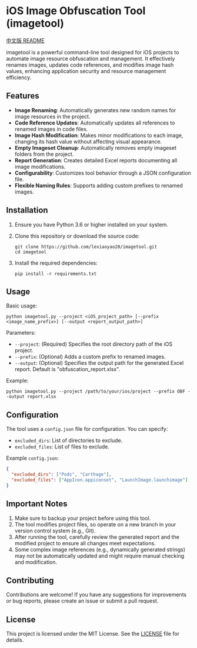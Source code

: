 # iOS Image Obfuscation Tool (imagetool)

[中文版 README](README_CN.md)

imagetool is a powerful command-line tool designed for iOS projects to automate image resource obfuscation and management. It effectively renames images, updates code references, and modifies image hash values, enhancing application security and resource management efficiency.

## Features

- **Image Renaming**: Automatically generates new random names for image resources in the project.
- **Code Reference Updates**: Automatically updates all references to renamed images in code files.
- **Image Hash Modification**: Makes minor modifications to each image, changing its hash value without affecting visual appearance.
- **Empty Imageset Cleanup**: Automatically removes empty imageset folders from the project.
- **Report Generation**: Creates detailed Excel reports documenting all image modifications.
- **Configurability**: Customizes tool behavior through a JSON configuration file.
- **Flexible Naming Rules**: Supports adding custom prefixes to renamed images.

## Installation

1. Ensure you have Python 3.6 or higher installed on your system.

2. Clone this repository or download the source code:
   ```
   git clone https://github.com/lexiaoyao20/imagetool.git
   cd imagetool
   ```

3. Install the required dependencies:
   ```
   pip install -r requirements.txt
   ```

## Usage

Basic usage:

```
python imagetool.py --project <iOS_project_path> [--prefix <image_name_prefix>] [--output <report_output_path>]
```

Parameters:
- `--project`: (Required) Specifies the root directory path of the iOS project.
- `--prefix`: (Optional) Adds a custom prefix to renamed images.
- `--output`: (Optional) Specifies the output path for the generated Excel report. Default is "obfuscation_report.xlsx".

Example:
```
python imagetool.py --project /path/to/your/ios/project --prefix OBF --output report.xlsx
```

## Configuration

The tool uses a `config.json` file for configuration. You can specify:

- `excluded_dirs`: List of directories to exclude.
- `excluded_files`: List of files to exclude.

Example `config.json`:
```json
{
  "excluded_dirs": ["Pods", "Carthage"],
  "excluded_files": ["AppIcon.appiconset", "LaunchImage.launchimage"]
}
```

## Important Notes

1. Make sure to backup your project before using this tool.
2. The tool modifies project files, so operate on a new branch in your version control system (e.g., Git).
3. After running the tool, carefully review the generated report and the modified project to ensure all changes meet expectations.
4. Some complex image references (e.g., dynamically generated strings) may not be automatically updated and might require manual checking and modification.

## Contributing

Contributions are welcome! If you have any suggestions for improvements or bug reports, please create an issue or submit a pull request.

## License

This project is licensed under the MIT License. See the [LICENSE](LICENSE) file for details.
